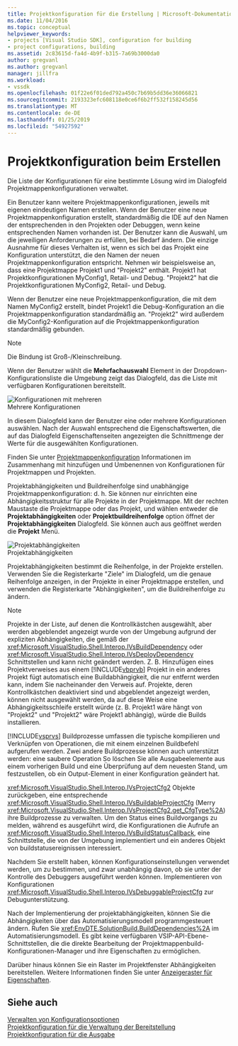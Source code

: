 ```yaml
---
title: Projektkonfiguration für die Erstellung | Microsoft-Dokumentation
ms.date: 11/04/2016
ms.topic: conceptual
helpviewer_keywords:
- projects [Visual Studio SDK], configuration for building
- project configurations, building
ms.assetid: 2c83615d-fa4d-4b9f-b315-7a69b3000da0
author: gregvanl
ms.author: gregvanl
manager: jillfra
ms.workload:
- vssdk
ms.openlocfilehash: 01f22e6f01ded792a450c7b69b5dd36e36066821
ms.sourcegitcommit: 2193323efc608118e0ce6f6b2ff532f158245d56
ms.translationtype: MT
ms.contentlocale: de-DE
ms.lasthandoff: 01/25/2019
ms.locfileid: "54927592"
---
```

# <a name="project-configuration-for-building"></a>Projektkonfiguration beim Erstellen
Die Liste der Konfigurationen für eine bestimmte Lösung wird im Dialogfeld Projektmappenkonfigurationen verwaltet.  
  
 Ein Benutzer kann weitere Projektmappenkonfigurationen, jeweils mit eigenen eindeutigen Namen erstellen. Wenn der Benutzer eine neue Projektmappenkonfiguration erstellt, standardmäßig die IDE auf den Namen der entsprechenden in den Projekten oder Debuggen, wenn keine entsprechenden Namen vorhanden ist. Der Benutzer kann die Auswahl, um die jeweiligen Anforderungen zu erfüllen, bei Bedarf ändern. Die einzige Ausnahme für dieses Verhalten ist, wenn es sich bei das Projekt eine Konfiguration unterstützt, die den Namen der neuen Projektmappenkonfiguration entspricht. Nehmen wir beispielsweise an, dass eine Projektmappe Projekt1 und "Projekt2" enthält. Projekt1 hat Projektkonfigurationen MyConfig1, Retail- und Debug. "Projekt2" hat die Projektkonfigurationen MyConfig2, Retail- und Debug.  
  
 Wenn der Benutzer eine neue Projektmappenkonfiguration, die mit dem Namen MyConfig2 erstellt, bindet Projekt1 die Debug-Konfiguration an die Projektmappenkonfiguration standardmäßig an. "Projekt2" wird außerdem die MyConfig2-Konfiguration auf die Projektmappenkonfiguration standardmäßig gebunden.  
  
> [!NOTE]
>  Die Bindung ist Groß-/Kleinschreibung.  
  
 Wenn der Benutzer wählt die **Mehrfachauswahl** Element in der Dropdown-Konfigurationsliste die Umgebung zeigt das Dialogfeld, das die Liste mit verfügbaren Konfigurationen bereitstellt.  
  
 ![Konfigurationen mit mehreren](../../extensibility/internals/media/vsmultiplecfgs.gif "VsMultipleCfgs")  
Mehrere Konfigurationen  
  
 In diesem Dialogfeld kann der Benutzer eine oder mehrere Konfigurationen auswählen. Nach der Auswahl entsprechend die Eigenschaftswerten, die auf das Dialogfeld Eigenschaftenseiten angezeigten die Schnittmenge der Werte für die ausgewählten Konfigurationen.  
  
 Finden Sie unter [Projektmappenkonfiguration](../../extensibility/internals/solution-configuration.md) Informationen im Zusammenhang mit hinzufügen und Umbenennen von Konfigurationen für Projektmappen und Projekten.  
  
 Projektabhängigkeiten und Buildreihenfolge sind unabhängige Projektmappenkonfiguration: d. h. Sie können nur einrichten eine Abhängigkeitsstruktur für alle Projekte in der Projektmappe. Mit der rechten Maustaste die Projektmappe oder das Projekt, und wählen entweder die **Projektabhängigkeiten** oder **Projektbuildreihenfolge** option öffnet der **Projektabhängigkeiten** Dialogfeld. Sie können auch aus geöffnet werden die **Projekt** Menü.  
  
 ![Projektabhängigkeiten](../../extensibility/internals/media/vsprojdependencies.gif "VsProjDependencies")  
Projektabhängigkeiten  
  
 Projektabhängigkeiten bestimmt die Reihenfolge, in der Projekte erstellen. Verwenden Sie die Registerkarte "Ziele" im Dialogfeld, um die genaue Reihenfolge anzeigen, in der Projekte in einer Projektmappe erstellen, und verwenden die Registerkarte "Abhängigkeiten", um die Buildreihenfolge zu ändern.  
  
> [!NOTE]
>  Projekte in der Liste, auf denen die Kontrollkästchen ausgewählt, aber werden abgeblendet angezeigt wurde von der Umgebung aufgrund der expliziten Abhängigkeiten, die gemäß der <xref:Microsoft.VisualStudio.Shell.Interop.IVsBuildDependency> oder <xref:Microsoft.VisualStudio.Shell.Interop.IVsDeployDependency> Schnittstellen und kann nicht geändert werden. Z. B. Hinzufügen eines Projektverweises aus einem [!INCLUDE[vbprvb](../../code-quality/includes/vbprvb_md.md)] Projekt in ein anderes Projekt fügt automatisch eine Buildabhängigkeit, die nur entfernt werden kann, indem Sie nacheinander den Verweis auf. Projekte, deren Kontrollkästchen deaktiviert sind und abgeblendet angezeigt werden, können nicht ausgewählt werden, da auf diese Weise eine Abhängigkeitsschleife erstellt würde (z. B. Projekt1 wäre hängt von "Projekt2" und "Projekt2" wäre Projekt1 abhängig), würde die Builds installieren.  
  
 [!INCLUDE[vsprvs](../../code-quality/includes/vsprvs_md.md)] Buildprozesse umfassen die typische kompilieren und Verknüpfen von Operationen, die mit einem einzelnen Buildbefehl aufgerufen werden. Zwei andere Buildprozesse können auch unterstützt werden: eine saubere Operation So löschen Sie alle Ausgabeelemente aus einem vorherigen Build und eine Überprüfung auf dem neuesten Stand, um festzustellen, ob ein Output-Element in einer Konfiguration geändert hat.  
  
 <xref:Microsoft.VisualStudio.Shell.Interop.IVsProjectCfg2> Objekte zurückgeben, eine entsprechende <xref:Microsoft.VisualStudio.Shell.Interop.IVsBuildableProjectCfg> (Merry <xref:Microsoft.VisualStudio.Shell.Interop.IVsProjectCfg2.get_CfgType%2A>) ihre Buildprozesse zu verwalten. Um den Status eines Buildvorgangs zu melden, während es ausgeführt wird, die Konfigurationen die Aufrufe an <xref:Microsoft.VisualStudio.Shell.Interop.IVsBuildStatusCallback>, eine Schnittstelle, die von der Umgebung implementiert und ein anderes Objekt von buildstatusereignissen interessiert.  
  
 Nachdem Sie erstellt haben, können Konfigurationseinstellungen verwendet werden, um zu bestimmen, und zwar unabhängig davon, ob sie unter der Kontrolle des Debuggers ausgeführt werden können. Implementieren von Konfigurationen <xref:Microsoft.VisualStudio.Shell.Interop.IVsDebuggableProjectCfg> zur Debugunterstützung.  
  
 Nach der Implementierung der projektabhängigkeiten, können Sie die Abhängigkeiten über das Automatisierungsmodell programmgesteuert ändern. Rufen Sie <xref:EnvDTE.SolutionBuild.BuildDependencies%2A> im Automatisierungsmodell. Es gibt keine verfügbaren VSIP-API-Ebene-Schnittstellen, die die direkte Bearbeitung der Projektmappenbuild-Konfigurationen-Manager und ihre Eigenschaften zu ermöglichen.  
  
 Darüber hinaus können Sie ein Raster im Projektfenster Abhängigkeiten bereitstellen. Weitere Informationen finden Sie unter [Anzeigeraster für Eigenschaften](../../extensibility/internals/properties-display-grid.md).  
  
## <a name="see-also"></a>Siehe auch  
 [Verwalten von Konfigurationsoptionen](../../extensibility/internals/managing-configuration-options.md)   
 [Projektkonfiguration für die Verwaltung der Bereitstellung](../../extensibility/internals/project-configuration-for-managing-deployment.md)   
 [Projektkonfiguration für die Ausgabe](../../extensibility/internals/project-configuration-for-output.md)